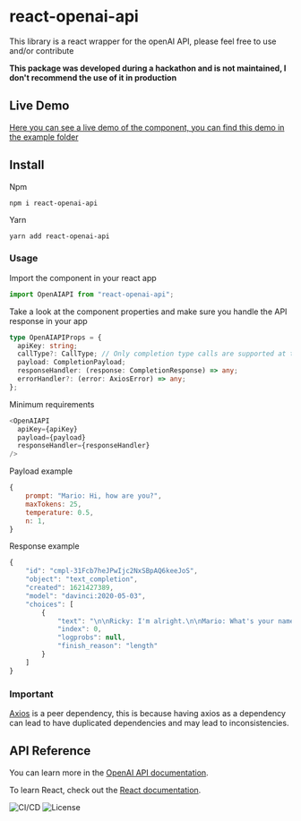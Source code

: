 # react-openai-api

This library is a react wrapper for the openAI API, please feel free to use and/or contribute

**This package was developed during a hackathon and is not maintained, I don't recommend the use of it in production**

## Live Demo

[Here you can see a live demo of the component, you can find this demo in the example folder](https://mhs30.github.io/react-openai-api/)

## Install

Npm

`npm i react-openai-api`

Yarn

`yarn add react-openai-api`

### Usage

Import the component in your react app

```ts
import OpenAIAPI from "react-openai-api";
```

Take a look at the component properties and make sure you handle the API response in your app

```ts
type OpenAIAPIProps = {
  apiKey: string;
  callType?: CallType; // Only completion type calls are supported at the moment
  payload: CompletionPayload;
  responseHandler: (response: CompletionResponse) => any;
  errorHandler?: (error: AxiosError) => any;
};
```

Minimum requirements

```ts
<OpenAIAPI
  apiKey={apiKey}
  payload={payload}
  responseHandler={responseHandler}
/>
```

Payload example

```js
{
    prompt: "Mario: Hi, how are you?",
    maxTokens: 25,
    temperature: 0.5,
    n: 1,
}
```

Response example

```js
{
    "id": "cmpl-31Fcb7heJPwIjc2NxSBpAQ6keeJoS",
    "object": "text_completion",
    "created": 1621427389,
    "model": "davinci:2020-05-03",
    "choices": [
        {
            "text": "\n\nRicky: I'm alright.\n\nMario: What's your name?\n\nRicky: Ricky.",
            "index": 0,
            "logprobs": null,
            "finish_reason": "length"
        }
    ]
}
```

### Important

[Axios](https://www.npmjs.com/package/axios) is a peer dependency, this is because having axios as a dependency can lead to have duplicated dependencies and may lead to inconsistencies.

## API Reference

You can learn more in the [OpenAI API documentation](https://beta.openai.com/docs/api-reference/completions).

To learn React, check out the [React documentation](https://reactjs.org/).

![CI/CD](https://github.com/mhs30/react-openai-api/workflows/CI/CD/badge.svg)
![License](https://img.shields.io/github/license/mhs30/react-openai-api)
